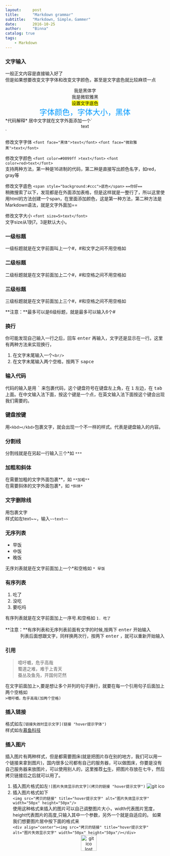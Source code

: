 ```yaml
---
layout:     post
title:      "Markdown grammar"
subtitle:   "Markdown, Simple，Gammer"
date:       2016-10-25
author:     "Binna"
catalog: true
tags:
    - Markdown
---
```


### 文字输入
一般正文内容是直接输入好了  
但是如果想要改变文字字体和改变文字颜色，甚至是文字底色就比较麻烦一点
<br/>
<div align="center"><font face="黑体">我是黑体字</font></div>
<div align="center"><font face="微软雅黑">我是微软雅黑</font></div>
<div align="center"><span style="background:yellow">设置文字底色</span></div>
<center><font color=#0099ff size=5 face="黑体">字体颜色，字体大小，黑体</font></center>
*代码解释*  
居中文字就在文字外面添加一个`<div align="center">text</div>`  

修改文字字体 `<font face="黑体">text</font>`    `<font face="微软雅黑">text</font>`   

修改文字颜色 `<font color=#0099ff >text</font>`    `<font color=red>text</font>`  
支持两种方法，第一种是16进制的代码，第二种是直接写出颜色名字，如red，gray等 

修改文字底色 `<span style="background:#ccc">底色</span>`    `==你好==`  
稍微搜索了以下，发现都是在外面添加表格，但是这样就是一整行了，所以这里使用html的方法创建一个span，在里面添加颜色，这是第一种方法，第二种方法是Markdown语法，就是文字外面加==  

修改文字大小 `<font size=5>text</font>`  
文字size从1到7。3是默认大小。


### 一级标题
一级标题就是在文字前面叫上一个#，#和文字之间不用空格如 

### 二级标题
二级标题就是在文字前面加上二个#，#和空格之间不用空格如 

### 三级标题
三级标题就是在文字前面加上三个#，#和空格之间不用空格如 

**注意：**最多可以是6级标题，就是最多可以输入6个#   
### 换行
你可能发现自己输入一行之后，回车 <kbd>enter</kbd> 再输入，文字还是显示在一行。这里有两种方法来实现换行，

1. 在文字末尾输入一个`<br/>`
2. 在文字末尾输入两个空格，按两下 <kbd>sapce</kbd>  

### 输入代码
代码的输入是用 <kbd>`</kbd> 来包裹代码，这个键盘符号在键盘左上角，在 <kbd>1</kbd> 左边，在 <kbd>tab</kbd> 上面。在中文输入法下面，按这个键是一个点，在英文输入法下面按这个键会出现我们需要的。

### 键盘按键
用`<kbd></kbd>`包裹文字，就会出现一个不一样的样式。代表是键盘输入的内容。

### 分割线
分割线就是在另起一行输入三个*如 `***`

### 加粗和斜体
在需要加粗的文字外面包裹**，如 `**加粗**`  
在需要斜体的文字外面包裹\*，如 `*斜体*`

### 文字删除线
用<kbd>~~</kbd>包裹文字  
样式如左~~text~~，输入`~~text~~`
<br/>

### 无序列表
* 早饭
* 中饭
* 晚饭

无序刘表就是在文字前面加上一个*和空格如 `* 早饭`
### 有序列表
1. 吃了
2. 没吃
3. 要吃吗

有序列表就是在文字前面加上一序号.和空格如 `1. 吃了`  
<br/>
**注意：**有序列表和无序列表前面有文字的时候,按两下 <kbd>enter</kbd> 开始输入  
&nbsp;&nbsp;&nbsp;&nbsp;&nbsp;&nbsp;&nbsp;&nbsp;&nbsp;&nbsp;&nbsp;&nbsp;列表后面想跟文字，同样换两次行，按两下 <kbd>enter</kbd> ，就可以重新开始输入

### 引用  
>噫吁嚱，危乎高哉  
>蜀道之难，难于上青天  
>蚕丛及鱼凫，开国何茫然

在文字前面加上>,要是想让多个并列的句子换行，就要在每一个引用句子后面加上两个空格如  
`>噫吁嚱，危乎高哉(加两个空格)`
### 插入链接
格式如左`[链接失效时显示文字](链接 "hover提示字体")`  
样式如左[慕鱼科技](http://www.muyutech.com "慕鱼")
### 插入图片
插入图片有两种样式，但是都需要图床(就是把图片存在别的地方，我们可以用一个链接来拿到图片)，国内很多公司都有自己的服务器，可以做图床，你要是没有自己服务器来放图片，可以使用别人的，这里推荐[七牛](http://www.qiniu.com/)，把图片存放在七牛，然后拷贝链接后之后就可以用了。

1. 插入图片格式如左`![图片失效显示的文字](拷贝的链接 "hover提示文字")`
    ![git ico](http://of6fmev29.bkt.clouddn.com/git.ico)
2. 插入图片格式如下  
   `<img src="拷贝的链接" title="hover提示文字" alt="图片失效显示文字" width="50px" height="50px"/>`  
   使用这种格式来插入的图片可以自己调整图片大小，width代表图片宽度，height代表图片的高度,只输入其中一个参数，另外一个就是自适应的。
   如果我们想要图片居中按下面的格式来  
   `<div align="center"><img src="拷贝的链接" title="hover提示文字" alt="图片失效显示文字" width="50px" height="50px"/></div>`
   <div align="center"><img src="http://of6fmev29.bkt.clouddn.com/git.ico" title="git ico" alt="git ico lost" width="50px"/></div>